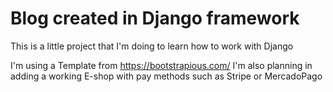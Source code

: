 # Blog created in Django framework

This is a little project that I'm doing to learn how to work with Django

I'm using a Template from https://bootstrapious.com/
I'm also planning in adding a working E-shop with pay methods such as Stripe or MercadoPago
